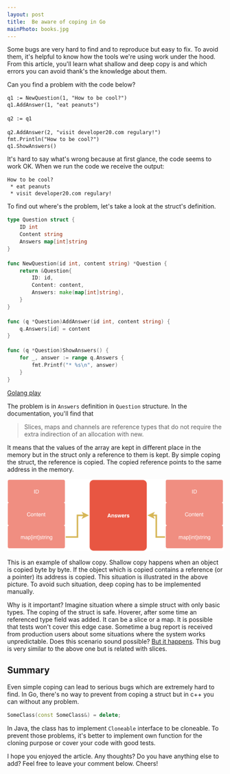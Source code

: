 ```yaml
---
layout: post
title:  Be aware of coping in Go
mainPhoto: books.jpg
---
```


Some bugs are very hard to find and to reproduce but easy to fix. To avoid them, it's helpful to know how the tools we're using work under the hood. From this article, you'll learn what shallow and deep copy is and which errors you can avoid thank's the knowledge about them.

Can you find a problem with the code below?

```golang
q1 := NewQuestion(1, "How to be cool?")
q1.AddAnswer(1, "eat peanuts")

q2 := q1

q2.AddAnswer(2, "visit developer20.com regulary!")
fmt.Println("How to be cool?")
q1.ShowAnswers()
```

It's hard to say what's wrong because at first glance, the code seems to work OK. When we run the code we receive the output:

```
How to be cool?
 * eat peanuts
 * visit developer20.com regulary!
```

To find out where's the problem, let's take a look at the struct's definition.

```go
type Question struct {
	ID int
	Content string
	Answers map[int]string
}

func NewQuestion(id int, content string) *Question {
	return &Question{
		ID: id,
		Content: content,
		Answers: make(map[int]string),
	}
}

func (q *Question)AddAnswer(id int, content string) {
	q.Answers[id] = content
}

func (q *Question)ShowAnswers() {
	for _, answer := range q.Answers {
		fmt.Printf("* %s\n", answer)
	}
}
```

[Golang play](https://play.golang.org/p/X9T_EGSJ7Hk)

The problem is in `Answers` definition in `Question` structure. In the documentation, you'll find that

> Slices, maps and channels are reference types that do not require the extra indirection of an allocation with new.

It means that the values of the array are kept in different place in the memory but in the struct only a reference to them is kept. By simple coping the struct, the reference is copied. The copied reference points to the same address in the memory.

![](/assets/posts/struct-copy2.png)

This is an example of shallow copy. Shallow copy happens when an object is copied byte by byte. If the object which is copied contains a reference (or a pointer) its address is copied. This situation is illustrated in the above picture. To avoid such situation, deep coping has to be implemented manually.

Why is it important? Imagine situation where a simple struct with only basic types. The coping of the struct is safe. Hoverer, after some time an referenced type field was added. It can be a slice or a map. It is possible that tests won't cover this edge case. Sometime a bug report is received from production users about some situations where the system works unpredictable. Does this scenario sound possible? [But it happens](https://allegro.tech/2017/07/golang-slices-gotcha.html). This bug is very similar to the above one but is related with slices. 


## Summary

Even simple coping can lead to serious bugs which are extremely hard to find. In Go, there's no way to prevent from coping a struct but in c++ you can without any problem.

```c++
SomeClass(const SomeClass&) = delete;
```

In Java, the class has to implement `Cloneable` interface to be cloneable. To prevent those problems, it's better to implement own function for the cloning purpose or cover your code with good tests.

I hope you enjoyed the article. Any thoughts? Do you have anything else to add? Feel free to leave your comment below. Cheers!